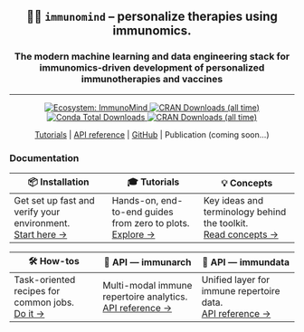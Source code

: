 <div align="center">
<h2>🐦‍🔥 <code>immunomind</code> – <strong>personalize therapies using immunomics.</strong></h2>
<h3><strong>The modern machine learning and data engineering stack for immunomics-driven development of personalized immunotherapies and vaccines</strong></h3>
</div>

---

<div align="center">
  <a href="https://github.com/immunomind">
    <img alt="Ecosystem: ImmunoMind"
         src="https://img.shields.io/badge/ecosystem-ImmunoMind-orange?style=flat-square">
  </a>
  <a href="https://www.r-pkg.org/pkg/immunarch">
    <img alt="CRAN Downloads (all time)"
         src="https://cranlogs.r-pkg.org/badges/grand-total/immunarch">
  </a>
  <a href="https://anaconda.org/conda-forge/r-immunarch">
    <img alt="Conda Total Downloads"
         src="https://anaconda.org/conda-forge/r-immunarch/badges/downloads.svg">
  </a>
  <a href="https://www.r-pkg.org/pkg/immundata">
    <img alt="CRAN Downloads (all time)"
         src="https://cranlogs.r-pkg.org/badges/grand-total/immundata">
  </a>
</div>

<p align="center">
  <a href="https://immunomind.github.io/docs/tutorials/single-cell/">Tutorials</a>
  |
  <a href="https://immunomind.github.io/docs/api/reference/">API reference</a>
  |
  <a href=https://github.com/immunomind/>GitHub</a>
  |
  Publication (coming soon...)
</p>

### Documentation

| 📦 Installation | 🎓 Tutorials | 💡 Concepts |
|---|---|---|
| Get set up fast and verify your environment.<br/>[Start here →](./docs/installation.md) | Hands-on, end-to-end guides from zero to plots.<br/>[Explore →](./docs/tutorials/index.md) | Key ideas and terminology behind the toolkit.<br/>[Read concepts →](./docs/concepts/index.md) |

| 🛠️ How-tos | 🧬 API — immunarch | 🦋 API — immundata |
|---|---|---|
| Task-oriented recipes for common jobs.<br/>[Do it →](./docs/how-tos/index.md) | Multi-modal immune repertoire analytics.<br/>[API reference →](https://immunomind.github.io/immunarch/reference) | Unified layer for immune repertoire data.<br/>[API reference →](https://immunomind.github.io/immundata/reference) |
